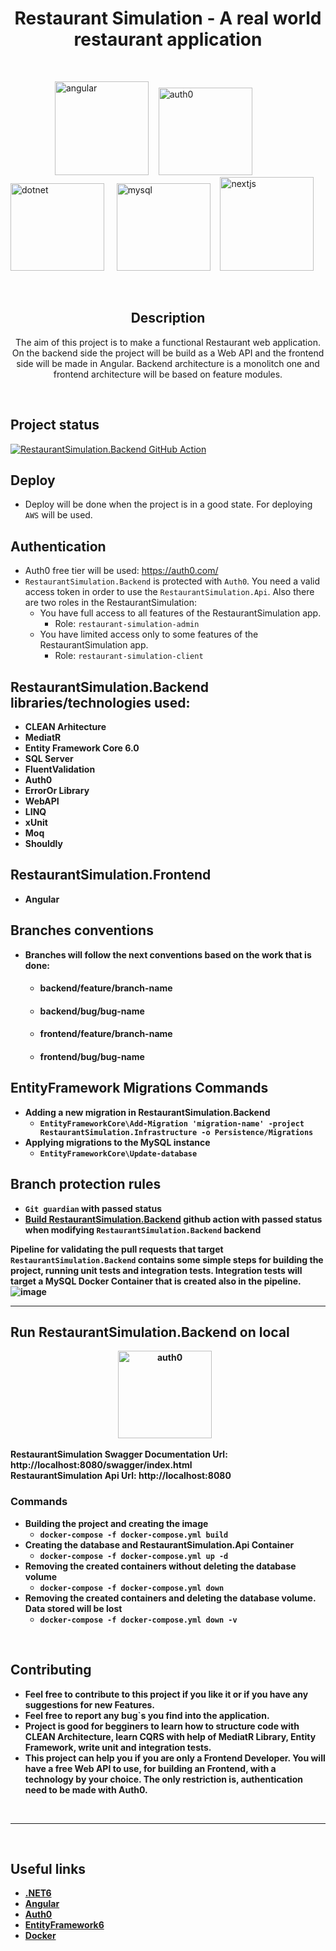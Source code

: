 <h1 align="center">Restaurant Simulation - A real world restaurant application</h1>

<br>

&nbsp;&nbsp;&nbsp;&nbsp;&nbsp;&nbsp;&nbsp;&nbsp;&nbsp;&nbsp;&nbsp;&nbsp;&nbsp;&nbsp;&nbsp;&nbsp;&nbsp;&nbsp;<img src="https://user-images.githubusercontent.com/89996135/192704213-81735e23-98ed-4373-a7d7-89dce6c9b575.png" alt="angular" width="150" height="150"/> &nbsp;&nbsp;
<img src="https://uploads-ssl.webflow.com/61566192da988c377f1ac06c/616dfac0a533fe024d89e327_60dbd7237742ba750d49cf35_icon-auth0-marketplace.svg" alt="auth0"  width="150" height="140"/> &nbsp;&nbsp;
<img src="https://neosmart.net/blog/wp-content/uploads/2019/06/dot-NET-Core.png" alt="dotnet" width="150" height="140"/> &nbsp;&nbsp;&nbsp;
<img src="https://imagedelivery.net/5MYSbk45M80qAwecrlKzdQ/6f6d6101-68b4-4c53-d405-71f5de512f00/preview" alt="mysql" width="150" height="140"/> &nbsp;&nbsp;
<img src="https://d2nir1j4sou8ez.cloudfront.net/wp-content/uploads/2021/12/nextjs-boilerplate-logo.png" alt="nextjs" width="150" height="150"/> 

<br>

<div align="center">
  
## Description
The aim of this project is to make a functional Restaurant web application.
On the backend side the project will be build as a Web API and the frontend side will be made in Angular.
Backend architecture is a monolitch one and frontend architecture will be based on feature modules.
</div>

<br>

## Project status
[![RestaurantSimulation.Backend GitHub Action](https://github.com/robid98/RestaurantSimulation/actions/workflows/restaurant-simulation-backend.yml/badge.svg)](https://github.com/robid98/RestaurantSimulation/actions/workflows/restaurant-simulation-backend.yml)

## Deploy
- Deploy will be done when the project is in a good state. For deploying `AWS` will be used.

## Authentication
- Auth0 free tier will be used: https://auth0.com/ <br>
- `RestaurantSimulation.Backend` is protected with `Auth0`. You need a valid access token in order to use the `RestaurantSimulation.Api`. Also there are two roles in the RestaurantSimulation:<br>
  - You have full access to all features of the RestaurantSimulation app.
    - Role: `restaurant-simulation-admin`
  - You have limited access only to some features of the RestaurantSimulation app.
    - Role: `restaurant-simulation-client`

## RestaurantSimulation.Backend libraries/technologies used:

- <b>CLEAN Arhitecture</br>
- <b>MediatR</br>
- <b>Entity Framework Core 6.0</br>
- <b>SQL Server</br>
- <b>FluentValidation</br>
- <b>Auth0</br>
- <b>ErrorOr Library</br>
- <b>WebAPI</br>
- <b>LINQ</br>
- <b>xUnit</br>
- <b>Moq</br>
- <b>Shouldly</br>

## RestaurantSimulation.Frontend

- <b>Angular</br>

## Branches conventions
- Branches will follow the next conventions based on the work that is done:
  - <h4>backend/feature/branch-name</h4>
  - <h4>backend/bug/bug-name</h4>
  - <h4>frontend/feature/branch-name</h4>
  - <h4>frontend/bug/bug-name</h4>

## EntityFramework Migrations Commands

- Adding a new migration in RestaurantSimulation.Backend
  - `EntityFrameworkCore\Add-Migration 'migration-name' -project RestaurantSimulation.Infrastructure -o Persistence/Migrations`
- Applying migrations to the MySQL instance
  - `EntityFrameworkCore\Update-database`

## Branch protection rules

- `Git guardian` with passed status
- [Build RestaurantSimulation.Backend](https://github.com/robid98/RestaurantSimulation/actions/workflows/build.yml) github action with passed status when modifying `RestaurantSimulation.Backend` backend

Pipeline for validating the pull requests that target `RestaurantSimulation.Backend` contains some simple steps for building the project, running unit tests and integration tests.
Integration tests will target a MySQL Docker Container that is created also in the pipeline.
<br>
![image](https://github.com/robid98/RestaurantSimulation/assets/89996135/43397099-998c-403e-93e2-9c55811e7a92)


<hr>

## Run RestaurantSimulation.Backend on local
<p align="center">
  <img src="https://user-images.githubusercontent.com/89996135/193544075-9f17332b-bf94-466a-836d-ecf308cd4103.png" alt="auth0" width="150" height="140"/> &nbsp;&nbsp;
</p>

RestaurantSimulation Swagger Documentation Url: http://localhost:8080/swagger/index.html <br>
RestaurantSimulation Api Url: http://localhost:8080 <br>

<h3>Commands</h3>

- Building the project and creating the image
  - `docker-compose -f docker-compose.yml build`
- Creating the database and RestaurantSimulation.Api Container
  - `docker-compose -f docker-compose.yml up -d`
- Removing the created containers without deleting the database volume
  - `docker-compose -f docker-compose.yml down`
- Removing the created containers and deleting the database volume. Data stored will be lost
  - `docker-compose -f docker-compose.yml down -v`

<br>

## Contributing

- Feel free to contribute to this project if you like it or if you have any suggestions for new Features.
- Feel free to report any bug`s you find into the application.
- Project is good for begginers to learn how to structure code with CLEAN Architecture, learn CQRS with help of MediatR Library, Entity Framework, write unit and integration tests.
- This project can help you if you are only a Frontend Developer. You will have a free Web API to use, for building an Frontend, with a technology by your choice. The only restriction is, authentication need to be made with <b>Auth0</b>.

<br>

<hr> 

<br>

## Useful links

- [.NET6](https://dotnet.microsoft.com/en-us/download/dotnet/6.0)
- [Angular](https://angular.io/)
- [Auth0](https://auth0.com/)
- [EntityFramework6](https://learn.microsoft.com/en-us/ef/ef6/)
- [Docker](https://www.docker.com/)
